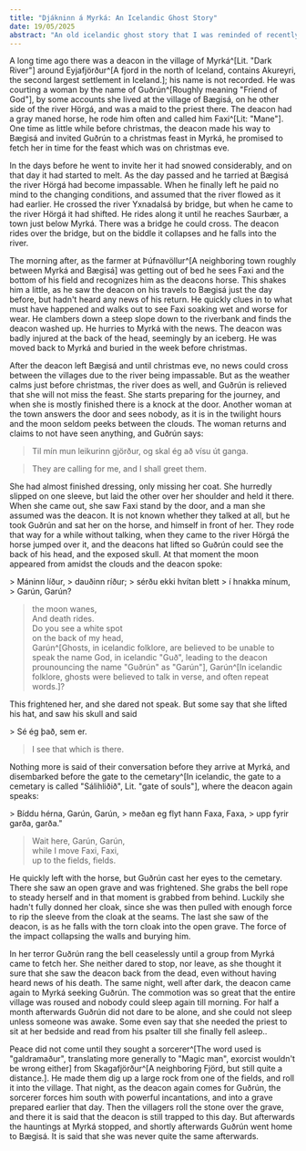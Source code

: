 ```yaml
---
title: "Djákninn á Myrká: An Icelandic Ghost Story"
date: 19/05/2025
abstract: "An old icelandic ghost story that I was reminded of recently, translated by yours truly."
---
```

A long time ago there was a deacon in the village of Myrká^[Lit. "Dark River"] around Eyjafjörður^[A fjord in the north of Iceland, contains Akureyri, the second largest settlement in Iceland.]; his name is not recorded.
He was courting a woman by the name of Guðrún^[Roughly meaning "Friend of God"], by some accounts she lived at the village of Bægisá, on he other side of the river Hörgá, and was a maid to the priest there.
The deacon had a gray maned horse, he rode him often and called him Faxi^[Lit: "Mane"].
One time as little while before christmas, the deacon made his way to Bægisá and invited Guðrún to a christmas feast in Myrká, he promised to fetch her in time for the feast which was on christmas eve.

In the days before he went to invite her it had snowed considerably, and on that day it had started to melt. As the day passed and he tarried at Bægisá the river Hörgá had become impassable.
When he finally left he paid no mind to the changing conditions, and assumed that the river flowed as it had earlier. He crossed the river Yxnadalsá by bridge, but when he came to the river Hörgá it had shifted.
He rides along it until he reaches Saurbær, a town just below Myrká.
There was a bridge he could cross. The deacon rides over the bridge, but on the biddle it collapses and he falls into the river.

The morning after, as the farmer at Þúfnavöllur^[A neighboring town roughly between Myrká and Bægisá] was getting out of bed he sees Faxi and the bottom of his field and recognizes him as the deacons horse.
This shakes him a little, as he saw the deacon on his travels to Bægisá just the day before, but hadn't heard any news of his return. He quickly clues in to what must have happened and walks out to see Faxi soaking wet and worse for wear.
He clambers down a steep slope down to the riverbank and finds the deacon washed up. He hurries to Myrká with the news.
The deacon was badly injured at the back of the head, seemingly by an iceberg. He was moved back to Myrká and buried in the week before christmas.

After the deacon left Bægisá and until christmas eve, no news could cross between the villages due to the river being impassable.
But as the weather calms just before christmas, the river does as well, and Guðrún is relieved that she will not miss the feast.
She starts preparing for the journey, and when she is mostly finished there is a knock at the door. Another woman at the town answers the door and sees nobody, as it is in the twilight hours and the moon seldom peeks between the clouds.
The woman returns and claims to not have seen anything, and Guðrún says:

<aside>

> Til mín mun leikurinn gjörður, og skal ég að vísu út ganga.

</aside>

> They are calling for me, and I shall greet them.



She had almost finished dressing, only missing her coat. She hurredly slipped on one sleeve, but laid the other over her shoulder and held it there.
When she came out, she saw Faxi stand by the door, and a man she assumed was the deacon. 
It is not known whether they talked at all, but he took Guðrún and sat her on the horse, and himself in front of her.
They rode that way for a while without talking, when they came to the river Hörgá the horse jumped over it, and the deacons hat lifted so Guðrún could see the back of his head, and the exposed skull.
At that moment the moon appeared from amidst the clouds and the deacon spoke:

<aside>
> Máninn líður,  
> dauðinn ríður;  
> sérðu ekki hvítan blett  
> í hnakka mínum,  
> Garún, Garún?  
</aside>

> the moon wanes,  
> And death rides.  
> Do you see a white spot  
> on the back of my head,  
> Garún^[Ghosts, in icelandic folklore, are believed to be unable to speak the name God, in icelandic "Guð", leading to the deacon prounouncing the name "Guðrún" as "Garún"], Garún^[In icelandic folklore, ghosts were believed to talk in verse, and often repeat words.]?


This frightened her, and she dared not speak. But some say that she lifted his hat, and saw his skull and said

<aside>
> Sé ég það, sem er.
</aside>

> I see that which is there.


Nothing more is said of their conversation before they arrive at Myrká, and disembarked before the gate to the cemetary^[In icelandic, the gate to a cemetary is called "Sálihliðið", Lit. "gate of souls"], where the deacon again speaks:

<aside>
> Bíddu hérna, Garún, Garún,  
> meðan eg flyt hann Faxa, Faxa,  
> upp fyrir garða, garða."  
</aside>

> Wait here, Garún, Garún,  
> while I move Faxi, Faxi,  
> up to the fields, fields.  


He quickly left with the horse, but Guðrún cast her eyes to the cemetary.
There she saw an open grave and was frightened. She grabs the bell rope to steady herself and in that moment is grabbed from behind.
Luckily she hadn't fully donned her cloak, since she was then pulled with enough force to rip the sleeve from the cloak at the seams.
The last she saw of the deacon, is as he falls with the torn cloak into the open grave. The force of the impact collapsing the walls and burying him.

In her terror Guðrún rang the bell ceaselessly until a group from Myrká came to fetch her. She neither dared to stop, nor leave, as she thought it sure that she saw the deacon back from the dead, even without having heard news of his death.
The same night, well after dark, the deacon came again to Myrká seeking Guðrún. The commotion was so great that the entire village was roused and nobody could sleep again till morning.
For half a month afterwards Guðrún did not dare to be alone, and she could not sleep unless someone was awake.
Some even say that she needed the priest to sit at her bedside and read from his psalter till she finally fell asleep..

Peace did not come until they sought a sorcerer^[The word used is "galdramaður", translating more generally to "Magic man", exorcist wouldn't be wrong either]
from Skagafjörður^[A neighboring Fjörd, but still quite a distance.].
He made them dig up a large rock from one of the fields, and roll it into the village.
That night, as the deacon again comes for Guðrún, the sorcerer forces him south with powerful incantations, and into a grave prepared earlier that day.
Then the villagers roll the stone over the grave, and there it is said that the deacon is still trapped to this day.
But afterwards the hauntings at Myrká stopped, and shortly afterwards Guðrún went home to Bægisá.
It is said that she was never quite the same afterwards.
